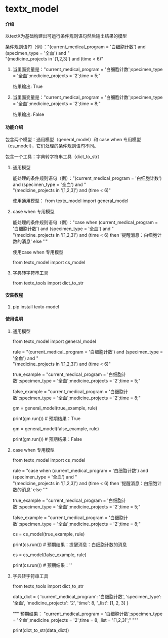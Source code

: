 # textx_model

#### 介绍
以textX为基础构建出可运行条件规则语句然后输出结果的模型

条件规则语句（例）："(current_medical_program = '白细胞计数') and (specimen_type = '全血') and " \
                 "(medicine_projects in '[1,2,3]') and (time < 6)"
                 
1. 当里面变量是："current_medical_program = '白细胞计数';specimen_type = '全血';medicine_projects = '2';time = 5;" 

   结果输出: True

2. 当里面变量是："current_medical_program = '白细胞计数';specimen_type = '全血';medicine_projects = '2';time = 8;"
   
   结果输出: False

#### 功能介绍
包含两个模型：通用模型（general_model）和 case when 专用模型（cs_model），它们处理的条件规则语句不同。

包含一个工具：字典转字符串工具（dict_to_str）

1. 通用模型


    能处理的条件规则语句（例）："(current_medical_program = '白细胞计数') and (specimen_type = '全血') and " \
                             "(medicine_projects in '[1,2,3]') and (time < 6)"
    
    使用通用模型：
    from textx_model import general_model

2. case when 专用模型


    能处理的条件规则语句（例）："case when (current_medical_program = '白细胞计数') and (specimen_type = '全血') and " \
                             "(medicine_projects in '[1,2,3]') and (time < 6) then '提醒消息：白细胞计数的消息' else ''"
    
    使用case when 专用模型
    
    from textx_model import cs_model

3. 字典转字符串工具


    
    from textx_tools import dict_to_str

#### 安装教程

1. pip install textx-model


#### 使用说明

1.  通用模型


    from textx_model import general_model
    
    
    rule = "(current_medical_program = '白细胞计数') and (specimen_type = '全血') and " \
           "(medicine_projects in '[1,2,3]') and (time < 6)"
           
    true_example = "current_medical_program = '白细胞计数';specimen_type = '全血';medicine_projects = '2';time = 5;"
    
    false_example = "current_medical_program = '白细胞计数';specimen_type = '全血';medicine_projects = '2';time = 8;"
    
    gm = general_model(true_example, rule)
    
    print(gm.run())   # 预期结果：True
    
    gm = general_model(false_example, rule)
    
    print(gm.run())   # 预期结果：False
    
    
2.  case when 专用模型


    from textx_model import cs_model
    
    
    rule = "case when (current_medical_program = '白细胞计数') and (specimen_type = '全血') and " \
           "(medicine_projects in '[1,2,3]') and (time < 6) then '提醒消息：白细胞计数的消息' else ''"
           
    true_example = "current_medical_program = '白细胞计数';specimen_type = '全血';medicine_projects = '2';time = 5;"
    
    false_example = "current_medical_program = '白细胞计数';specimen_type = '全血';medicine_projects = '2';time = 8;"
    
    cs = cs_model(true_example, rule)
    
    print(cs.run())   # 预期结果：提醒消息：白细胞计数的消息
    
    cs = cs_model(false_example, rule)
    
    print(cs.run())   # 预期结果：''


3.  字典转字符串工具

    
    from textx_tools import dict_to_str
    
    
    data_dict = {
    'current_medical_program': '白细胞计数',
    'specimen_type': '全血',
    'medicine_projects': '2',
    'time': 8,
    '_list': [1, 2, 3]
    }
    
    """
    预期结果： 
    "current_medical_program = '白细胞计数';specimen_type = '全血';medicine_projects = '2';time = 8;_list = '[1,2,3]';"
    """
    
    print(dict_to_str(data_dict))  

